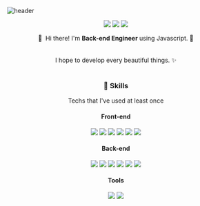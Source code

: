 ![header](https://capsule-render.vercel.app/api?type=waving&color=gradient&height=300&section=header&text=Hyeonjun%20Moon&fontSize=70)

<div align=center>

<p>
  <a href="https://quatohub.github.io/" target="_blank"><img src="https://img.shields.io/badge/Blog-DD0B78?style=flat-square&logo=GitHub%20Sponsors&logoColor=white"/></a>
  <a href="mailto:hyeonjun5256@gmail.com" target="_blank"><img src="https://img.shields.io/badge/hyeonjun5256@gmail.com-EA4335?style=flat-square&logo=Gmail&logoColor=white"/></a>
  <a href="https://www.linkedin.com/in/hyeonjun-moon-19777b218/" target="_blank"><img src="https://img.shields.io/badge/HyeonjunMoon-0A66C2?style=flat-square&logo=Linkedin&logoColor=white"/></a>
</p>

<p>
  👋&nbsp; Hi there! I'm <b>Back-end Engineer</b> using Javascript. 🚀<br/>
  <br/><br/>
  I hope to develop every beautiful things. ✨ <br/><br/>
</p>

### 🌈 Skills

Techs that I've used at least once

#### Front-end

<p>
  <img src="https://img.shields.io/badge/HTML-E34F26?style=flat-square&logo=html5&logoColor=white"/>
  <img src="https://img.shields.io/badge/CSS-1572B6?style=flat-square&logo=css3&logoColor=white"/>
  <img src="https://img.shields.io/badge/Javascript-F36D00?style=flat-square&logo=JavaScript&logoColor=white"/>
  <img src="https://img.shields.io/badge/React-0088CC?style=flat-square&logo=react&logoColor=white"/>
  <img src="https://img.shields.io/badge/Styled Components-DB7093?style=flat-square&logo=styled-components&logoColor=white"/>
  <img src="https://img.shields.io/badge/Redux-764ABC?style=flat-square&logo=Redux&logoColor=white"/>
</p>

#### Back-end

<p>
  <img src="https://img.shields.io/badge/Node.js-339933?style=flat-square&logo=node.js&logoColor=white"/>
  <img src="https://img.shields.io/badge/Express.js-000000?style=flat-square&logo=express&logoColor=white"/>
  <img src="https://img.shields.io/badge/Sequelize-52B0E7?style=flat-square&logo=Sequelize&logoColor=white"/>
  <img src="https://img.shields.io/badge/MySQL-4479A1?style=flat-square&logo=mysql&logoColor=white"/>
  <img src="https://img.shields.io/badge/AWS%20-232F3E?style=flat-square&logo=AmazonAWS&logoColor=white"/>
  <img src="https://img.shields.io/badge/JWT-000000?style=flat-square&logo=jsonwebtokens&logoColor=white"/>
</p>


  
#### Tools

<p>
  <img src="https://img.shields.io/badge/Git-F05032?style=flat-square&logo=Git&logoColor=white"/>
  <img src="https://img.shields.io/badge/GitHub-181717?style=flat-square&logo=GitHub&logoColor=white"/>
</p>
